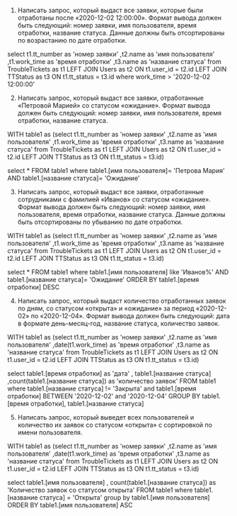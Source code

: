 1) Написать запрос, который выдаст все заявки, которые были отработаны после «2020-12-02 12:00:00». Формат вывода должен быть следующий: номер заявки, имя пользователя, время отработки, название статуса. Данные должны быть отсортированы по возрастанию по дате отработки.

select t1.tt_number as 'номер заявки'
,t2.name as 'имя пользователя'
,t1.work_time as 'время отработки'
,t3.name as 'название статуса'
from TroubleTickets as t1 LEFT JOIN Users as t2 ON t1.user_id = t2.id 
LEFT JOIN TTStatus as t3 ON t1.tt_status = t3.id
where work_time > '2020-12-02 12:00:00'

2) Написать запрос, который выдаст все заявки, отработанные «Петровой Марией» со статусом «ожидание». Формат вывода должен быть следующий: номер заявки, имя пользователя, время отработки, название статуса.

WITH table1 as (select t1.tt_number as 'номер заявки'
,t2.name as 'имя пользователя'
,t1.work_time as 'время отработки'
,t3.name as 'название статуса'
from TroubleTickets as t1 LEFT JOIN Users as t2 ON t1.user_id = t2.id 
LEFT JOIN TTStatus as t3 ON t1.tt_status = t3.id)

select *
FROM table1
where  table1.[имя пользователя]= 'Петрова Мария' 
AND table1.[название статуса]= 'Ожидание'


3) Написать запрос, который выдаст все заявки, отработанные сотрудниками с фамилией «Иванов» со статусом «ожидание». Формат вывода должен быть следующий: номер заявки, имя пользователя, время отработки, название статуса. Данные должны быть отсортированы по убыванию по дате отработки. 

WITH table1 as (select t1.tt_number as 'номер заявки'
,t2.name as 'имя пользователя'
,t1.work_time as 'время отработки'
,t3.name as 'название статуса'
from TroubleTickets as t1 LEFT JOIN Users as t2 ON t1.user_id = t2.id 
LEFT JOIN TTStatus as t3 ON t1.tt_status = t3.id)

select *
FROM table1
where  table1.[имя пользователя] like 'Иванов%' 
AND table1.[название статуса]= 'Ожидание'
ORDER BY table1.[время отработки] DESC

4) Написать запрос, который выдаст количество отработанных заявок по дням, со статусом «открыта» и «ожидание» за период «2020-12-02» по «2020-12-04». Формат вывода должен быть следующий: дата в формате день-месяц-год, название статуса, количество заявок. 

WITH table1 as (select t1.tt_number as 'номер заявки'
,t2.name as 'имя пользователя'
,date(t1.work_time) as 'время отработки'
,t3.name as 'название статуса'
from TroubleTickets as t1 LEFT JOIN Users as t2 ON t1.user_id = t2.id 
LEFT JOIN TTStatus as t3 ON t1.tt_status = t3.id)

select  table1.[время отработки] as 'дата'
, table1.[название статуса]
,count(table1.[название статуса]) as 'количество заявок'
FROM table1
where  table1.[название статуса] != 'Закрыта' 
and table1.[время отработки] BETWEEN '2020-12-02'
and '2020-12-04'
GROUP BY table1.[время отработки], table1.[название статуса]

5) Написать запрос, который выведет всех пользователей и количество их заявок со статусом «открыта» с сортировкой по имени пользователя.

WITH table1 as (select t1.tt_number as 'номер заявки'
,t2.name as 'имя пользователя'
,date(t1.work_time) as 'время отработки'
,t3.name as 'название статуса'
from TroubleTickets as t1 LEFT JOIN Users as t2 ON t1.user_id = t2.id 
LEFT JOIN TTStatus as t3 ON t1.tt_status = t3.id)

select  table1.[имя пользователя]
, count(table1.[название статуса]) as 'Количество заявок со статусом открыта'
FROM table1
where  table1.[название статуса] = 'Открыта'
group by table1.[имя пользователя]
ORDER BY table1.[имя пользователя] ASC
